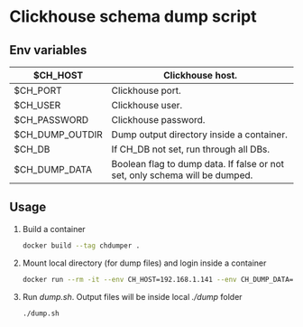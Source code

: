 # Clickhouse schema dump script

## Env variables

| $CH_HOST        | Clickhouse host.                                                            |
| --------------- | --------------------------------------------------------------------------- |
| $CH_PORT        | Clickhouse port.                                                            |
| $CH_USER        | Clickhouse user.                                                            |
| $CH_PASSWORD    | Clickhouse password.                                                        |
| $CH_DUMP_OUTDIR | Dump output directory inside a container.                                   |
| $CH_DB          | If CH_DB not set, run through all DBs.                                      |
| $CH_DUMP_DATA   | Boolean flag to dump data. If false or not set, only schema will be dumped. |

## Usage

1. Build a container

   ```bash
   docker build --tag chdumper .
   ```

2. Mount local directory (for dump files) and login inside a container

   ```bash
   docker run --rm -it --env CH_HOST=192.168.1.141 --env CH_DUMP_DATA=true --env CH_DUMP_OUTDIR=/dump -v ./dump:/dump chdumper bash
   ```

3. Run _dump.sh_. Output files will be inside local _./dump_ folder

   ```bash
   ./dump.sh
   ```
